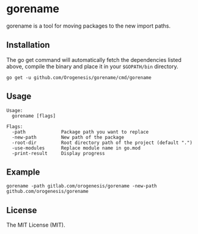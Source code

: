 # gorename

gorename is a tool for moving packages to the new import paths.

## Installation

The go get command will automatically fetch the dependencies listed above, compile the binary and place it in your `$GOPATH/bin` directory.  
```shell script
go get -u github.com/Orogenesis/gorename/cmd/gorename
```

## Usage

```text
Usage:
  gorename [flags]

Flags:
  -path             Package path you want to replace
  -new-path         New path of the package
  -root-dir         Root directory path of the project (default ".")
  -use-modules      Replace module name in go.mod
  -print-result     Display progress
```

## Example

```shell script
gorename -path gitlab.com/orogenesis/gorename -new-path github.com/orogenesis/gorename
```

## License

The MIT License (MIT).
